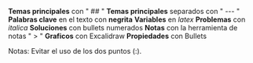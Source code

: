 **Temas principales** con " ## "
**Temas principales** separados con " --- "
**Palabras clave** en el texto con **negrita** 
**Variables** en $latex$
**Problemas** con *italica*
**Soluciones** con bullets numerados
**Notas** con la herramienta de notas " > "
**Graficos** con Excalidraw
**Propiedades** con Bullets

Notas:
Evitar el uso de los dos puntos (:).

